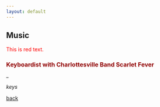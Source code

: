```yaml
---
layout: default
---
```


## Music

<p style="color:red;">This is red text.</p>

<h1 style="color:#900000; font-size:16px;">Keyboardist with Charlottesville Band Scarlet Fever</h1>
_

_keys_

[back](./)

